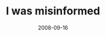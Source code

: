 ---
layout: base.njk
title : 'I was misinformed' 
view_title : 'I was misinformed' 
year : '2008' 
date : '2008-09-16' 
img_file : '/drawing/iwasmisinformed.jpg' 
html_file : 'iwasmisinformed' 
next_html : 'ilikebirds.html' 
year_order : '414' 
permalink : "title/{{html_file}}.html"
---